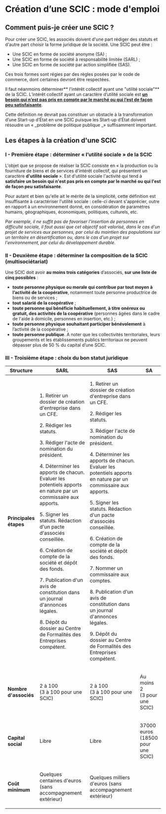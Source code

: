 # Création d’une SCIC : mode d'emploi

## Comment puis-je créer une SCIC ?

Pour créer une SCIC, les associés doivent d'une part rédiger des statuts et d'autre part choisir la forme juridique de la société. Une SCIC peut être :

* Une SCIC en forme de société anonyme (SA) ;
* Une SCIC en forme de société à responsabilité limitée (SARL) ;
* Une SCIC en forme de société par action simplifiée (SAS).

Ces trois formes sont régies par des règles posées par le code de commerce, dont certaines devront être respectées.

Il faut néanmoins déterminer** l'intérêt collectif ayant une "utilité sociale"** de la SCIC. L’intérêt collectif ayant un caractère d’utilité sociale est [**un besoin qui n’est pas pris en compte par le marché ou qui l’est de façon peu satisfaisante**](https://questions.assemblee-nationale.fr/q15/15-22947QE.htm). 

Cette définition ne devrait pas constituer un obstacle à la transformation d’une Start-up d’État en une SCIC puisque les Start-up d’État doivent résoudre un « _problème de politique publique _» suffisamment important. 

## Les étapes à la création d'une SCIC

### **I - Première étape : déterminer « l’utilité sociale » de la SCIC**

L'objet que se propose de réaliser la SCIC consiste en « la production ou la fourniture de biens et de services d'intérêt collectif, qui présentent un caractère **d'utilité sociale** ». Est d'utilité sociale l'activité qui tend à **satisfaire un besoin qui n'est pas pris en compte par le marché ou qui l'est de façon peu satisfaisante**.

Pour autant et bien qu'elle ait le mérite de la simplicité, cette définition est insuffisante à caractériser l'utilité sociale : celle-ci devant s'apprécier, outre en rapport à un environnement donné, en considération de paramètres humains, géographiques, économiques, politiques, culturels, etc.

_Par exemple, il ne suffit pas de favoriser l'insertion de personnes en difficulté sociale, il faut aussi que cet objectif soit valorisé, dans le cas d'un projet de services aux personnes, par celui du maintien des populations sur un territoire en désertification ou, dans le cas d'un projet sur l'environnement, par celui du développement durable._

### **II - Deuxième étape : déterminer la composition de la SCIC (multisociétariat)**

Une SCIC doit avoir **au moins trois catégories** d’associés, **sur une liste de cinq possibles** :

* **toute personne physique ou morale qui contribue par tout moyen à l’activité de la coopérative**, notamment toute personne productrice de biens ou de services ;
* **tout salarié de la coopérative** ;
* **toute personne qui bénéficie habituellement, à titre onéreux ou gratuit, des activités de la coopérative** (personnes âgées dans le cadre de l'aide à domicile, personnes en insertion, etc.) ;
* **toute personne physique souhaitant participer bénévolement** à l’activité de la coopérative ;
* **toute personne publique**. A noter que les collectivités territoriales, leurs groupements et les établissements publics territoriaux ne peuvent dépasser plus de 50 % du capital d’une SCIC.

### **III - Troisième étape : choix du bon statut juridique**

| **Structure**                                                  | **SARL**                                                                                                                                                                                                                                                                                                                                                                                                                                                                                                                                                                        | **SAS**                                                                                                                                                                                                                                                                                                                                                                                                                                                                                                                                                                                                                     | **SA**                                      |
| -------------------------------------------------------------- | ------------------------------------------------------------------------------------------------------------------------------------------------------------------------------------------------------------------------------------------------------------------------------------------------------------------------------------------------------------------------------------------------------------------------------------------------------------------------------------------------------------------------------------------------------------------------------- | --------------------------------------------------------------------------------------------------------------------------------------------------------------------------------------------------------------------------------------------------------------------------------------------------------------------------------------------------------------------------------------------------------------------------------------------------------------------------------------------------------------------------------------------------------------------------------------------------------------------------- | ------------------------------------------- |
| <p><strong>Principales</strong><br><strong>étapes</strong></p> | <p>1. Retirer un dossier de création d'entreprise dans un CFE.</p><p>2. Rédiger les statuts.</p><p>3. Rédiger l'acte de nomination du président.</p><p>4. Déterminer les apports de chacun. Evaluer les potentiels apports en nature par un commissaire aux apports.</p><p>5. Signer les statuts. Rédaction d'un pacte d'associés conseillée.</p><p>6. Création de compte de la société et dépôt des fonds.</p><p>7. Publication d'un avis de constitution dans un journal d'annonces légales.</p><p>8. Dépôt du dossier au Centre de Formalités des Entreprises compétent.</p> | <p>1. Retirer un dossier de création d'entreprise dans un CFE.</p><p>2. Rédiger les statuts.</p><p>3. Rédiger l'acte de nomination du président.</p><p>4. Déterminer les apports de chacun. Evaluer les potentiels apports en nature par un commissaire aux apports.</p><p>5. Signer les statuts. Rédaction d'un pacte d'associés conseillée.</p><p>6. Création de compte de la société et dépôt des fonds.</p><p>7. Nommer un commissaire aux comptes.</p><p>8. Publication d'un avis de constitution dans un journal d'annonces légales.</p><p>9. Dépôt du dossier au Centre de Formalités des Entreprises compétent.</p> |                                             |
| <p><strong>Nombre</strong><br><strong>d'associés</strong></p>  | <p>2 à 100<br>(3 à 100 pour une SCIC)</p>                                                                                                                                                                                                                                                                                                                                                                                                                                                                                                                                       | <p>2 à 100<br>(3 à 100 pour une SCIC)</p>                                                                                                                                                                                                                                                                                                                                                                                                                                                                                                                                                                                   | <p>Au moins 2<br>(3 pour une SCIC)</p>      |
| **Capital social**                                             | Libre                                                                                                                                                                                                                                                                                                                                                                                                                                                                                                                                                                           | Libre                                                                                                                                                                                                                                                                                                                                                                                                                                                                                                                                                                                                                       | <p>37000 euros<br>(18500 pour une SCIC)</p> |
| <p><strong>Coût</strong><br><strong>minimum</strong></p>       | <p>Quelques centaines d'euros<br>(sans accompagnement extérieur)</p>                                                                                                                                                                                                                                                                                                                                                                                                                                                                                                            | Quelques milliers d'euros (sans accompagnement extérieur)                                                                                                                                                                                                                                                                                                                                                                                                                                                                                                                                                                   |                                             |
